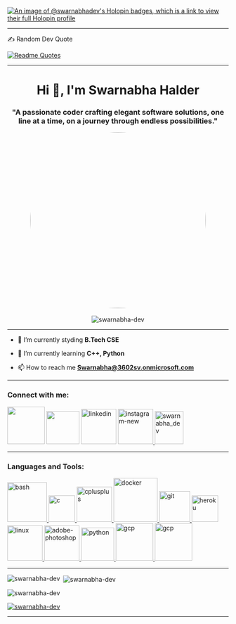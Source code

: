 [![An image of @swarnabhadev's Holopin badges, which is a link to view their full Holopin profile](https://holopin.me/swarnabhadev)](https://holopin.io/@swarnabhadev)

---

✍️ Random Dev Quote

[![Readme Quotes](https://quotes-github-readme.vercel.app/api?type=horizontal&theme=dark)](https://github.com/piyushsuthar/github-readme-quotes)

---

<h1 align="center">Hi 👋, I'm Swarnabha Halder</h1>
<h3 align="center">"A passionate coder crafting elegant software solutions, one line at a time, on a journey through endless possibilities."</h3>
</div>
<div align="center">
  <img src="https://images.squarespace-cdn.com/content/v1/5769fc401b631bab1addb2ab/1541580611624-TE64QGKRJG8SWAIUS7NS/ke17ZwdGBToddI8pDm48kPoswlzjSVMM-SxOp7CV59BZw-zPPgdn4jUwVcJE1ZvWQUxwkmyExglNqGp0IvTJZamWLI2zvYWH8K3-s_4yszcp2ryTI0HqTOaaUohrI8PI6FXy8c9PWtBlqAVlUS5izpdcIXDZqDYvprRqZ29Pw0o/coding-freak.gif" width="400" style="border-radius:50%" />
</div>
<br>
<div align="center">
<img src="https://komarev.com/ghpvc/?username=swarnabha-dev&label=Profile%20views&color=blueviolet&style=plastic" alt="swarnabha-dev"/>
</div>

---

- 🔭 I’m currently styding **B.Tech CSE**

- 🌱 I’m currently learning **C++, Python**

- 📫 How to reach me **Swarnabha@3602sv.onmicrosoft.com**

---

<h3 align="left">Connect with me:</h3>
<p align="left">
<a href="https://twitter.com/swarnabha_h" target="blank"> <img width="85" height="85" src="https://user-images.githubusercontent.com/111165060/276103942-f9c19dfc-2d40-4ae3-b1b2-86925ed73c64.png"/></a>
<a href="https://discordapp.com/users/777243768884559902" target="blank"> <img width="75" height="75" src="https://user-images.githubusercontent.com/111165060/276134037-f011622f-758f-4cb7-adc4-11e1c3498744.png"/></a>
<a href="https://linkedin.com/in/swarnabha-halder-627692254" target="blank"><img width="80" height="80" src="https://user-images.githubusercontent.com/111165060/276513655-02fbdb45-5574-491c-92d7-1a848539318c.png" alt="linkedin"/></a>
<a href="https://instagram.com/swarnabha_halder" target="blank"> <img width="80" height="80" src="https://img.icons8.com/3d-fluency/990/instagram-new.png" alt="instagram-new"/> </a>
<a href="https://codeforces.com/profile/swarnabha_dev" target="blank"><img  src="https://user-images.githubusercontent.com/111165060/276094718-1bf64938-51b7-4b8e-8658-22ebed0a59c1.png" alt="swarnabha_dev" height="75" width="65" /></a>
</p>

---

<h3 align="left">Languages and Tools:</h3>
<p align="left"> <a href="https://www.gnu.org/software/bash/" target="_blank" rel="noreferrer"> <img width="90" height="90" src="https://user-images.githubusercontent.com/111165060/276516194-cebe0676-dc12-4879-b878-f519c2f06506.png" alt="bash"/> </a> <a href="https://www.cprogramming.com/" target="_blank" rel="noreferrer"> <img src="https://cdn.jsdelivr.net/gh/devicons/devicon/icons/c/c-original.svg" alt="c" width="60" height="60"/> </a> <a href="https://www.w3schools.com/cpp/" target="_blank" rel="noreferrer"> <img src="https://user-images.githubusercontent.com/111165060/276103986-c2cf6064-3e14-45f0-a81e-cf5641de84b0.png" alt="cplusplus" width="80" height="80"/> </a> <a href="https://www.docker.com/" target="_blank" rel="noreferrer"> <img src="https://user-images.githubusercontent.com/111165060/276099780-9e79cdea-e96c-4ca8-888e-8378a3d888a7.png" alt="docker" width="100" height="100"/> </a> <a href="https://git-scm.com/" target="_blank" rel="noreferrer"> <img src="https://user-images.githubusercontent.com/111165060/276103971-89a03f7c-47fb-4d91-bff1-4c820ffa6732.png" alt="git" width="70" height="70"/> </a> <a href="https://heroku.com" target="_blank" rel="noreferrer"> <img src="https://www.vectorlogo.zone/logos/heroku/heroku-icon.svg" alt="heroku" width="60" height="60"/> </a> <a href="https://www.linux.org/" target="_blank" rel="noreferrer"> <img src="https://user-images.githubusercontent.com/111165060/276103963-92ede731-094a-4c9c-b807-2e2001fb7c79.png" alt="linux" width="80" height="80"/> </a> <a href="https://www.photoshop.com/en" target="_blank" rel="noreferrer"><img width="80" height="80" src="https://user-images.githubusercontent.com/111165060/276103999-dc36f10c-3adc-4da3-801a-2cffd9eadbb3.png" alt="adobe-photoshop"/> </a> <a href="https://www.python.org" target="_blank" rel="noreferrer"> <img src="https://user-images.githubusercontent.com/111165060/276103976-f96348bf-2ab3-433f-ae09-a2326c71b4da.png" alt="python" width="75" height="75"/> <a> <a href="https://cloud.google.com" target="_blank" rel="noreferrer"> <img src="https://user-images.githubusercontent.com/111165060/276205660-82dd40cf-9638-4b0c-8305-9aa4020cb08e.jpg" alt="gcp" width="85" height="85"/> </a> <a href="https://www.canva.com/en_in/" target="_blank" rel="noreferrer"> <img src="https://user-images.githubusercontent.com/111165060/276859141-78e2bcd6-5817-4c02-86c3-bcd9be931cb1.png" alt="gcp" width="85" height="85"/> </a> </p>

---

<p><img align="left" src="https://github-readme-stats.vercel.app/api/top-langs?username=swarnabha-dev&show_icons=true&locale=en&layout=compact&theme=radical" alt="swarnabha-dev" /></p>

<p>&nbsp;<img align="center" src="https://github-readme-stats.vercel.app/api?username=swarnabha-dev&show_icons=true&locale=en&theme=radical" alt="swarnabha-dev" /></p>

<p><img align="center" src="https://github-readme-streak-stats.herokuapp.com/?user=swarnabha-dev&theme=radical" alt="swarnabha-dev" /></p>

<p align="left"> <a href="https://github.com/ryo-ma/github-profile-trophy"><img src="https://github-profile-trophy.vercel.app/?username=swarnabha-dev&theme=radical" alt="swarnabha-dev" /></a> </p>

---
